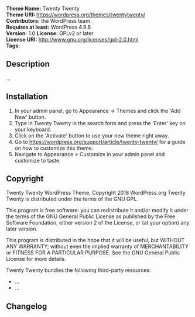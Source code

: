 **Theme Name:** Twenty Twenty  
**Theme URI:** https://wordpress.org/themes/twentytwenty/  
**Contributors:** the WordPress team  
**Requires at least:** WordPress 4.9.6  
**Version:** 1.0
**License:** GPLv2 or later  
**License URI:** http://www.gnu.org/licenses/gpl-2.0.html  
**Tags:** 

## Description

...

## Installation

1. In your admin panel, go to Appearance -> Themes and click the 'Add New' button.
2. Type in Twenty Twenty in the search form and press the 'Enter' key on your keyboard.
3. Click on the 'Activate' button to use your new theme right away.
4. Go to https://wordpress.org/support/article/twenty-twenty/ for a guide on how to customize this theme.
5. Navigate to Appearance > Customize in your admin panel and customize to taste.

## Copyright

Twenty Twenty WordPress Theme, Copyright 2018 WordPress.org
Twenty Twenty is distributed under the terms of the GNU GPL.

This program is free software: you can redistribute it and/or modify
it under the terms of the GNU General Public License as published by
the Free Software Foundation, either version 2 of the License, or
(at your option) any later version.

This program is distributed in the hope that it will be useful,
but WITHOUT ANY WARRANTY; without even the implied warranty of
MERCHANTABILITY or FITNESS FOR A PARTICULAR PURPOSE. See the
GNU General Public License for more details.

Twenty Twenty bundles the following third-party resources:

- ...
- ...

## Changelog

